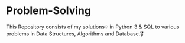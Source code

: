 # Problem-Solving
This Repository consists of my solutions💡 in Python 3 & SQL to various problems in Data Structures, Algorithms and Database.🎖️
